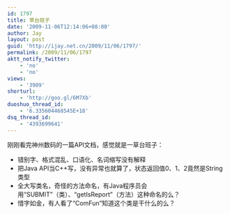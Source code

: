 ```yaml
---
id: 1797
title: 草台班子
date: '2009-11-06T12:14:06+08:00'
author: Jay
layout: post
guid: 'http://ijay.net.cn/2009/11/06/1797/'
permalink: /2009/11/06/1797
aktt_notify_twitter:
    - 'no'
    - 'no'
views:
    - '3909'
shorturl:
    - 'http://goo.gl/6M7Xb'
duoshuo_thread_id:
    - '6.335604468545E+18'
dsq_thread_id:
    - '4393699641'
---
```


刚刚看完神州数码的一篇API文档，感觉就是一草台班子：
<ul>
	<li>错别字、格式混乱、口语化、名词缩写没有解释</li>
	<li>把Java API当C++写，没有异常也就算了，状态返回值0、1、2竟然是String类型</li>
	<li>全大写类名，奇怪的方法命名，有Java程序员会用“SUBMIT”（类）、“getIsReport”（方法）这种命名的么？</li>
	<li>惜字如金，有人看了“ComFun”知道这个类是干什么的么？</li>
</ul>